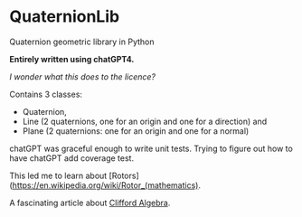 # QuaternionLib
Quaternion geometric library in Python

**Entirely written using chatGPT4.**

_I wonder what this does to the licence?_

Contains 3 classes:
- Quaternion,
- Line (2 quaternions, one for an origin and one for a direction) and
- Plane (2 quaternions: one for an origin and one for a normal)

chatGPT was graceful enough to write unit tests.
Trying to figure out how to have chatGPT add coverage test.

This led me to learn about [Rotors](https://en.wikipedia.org/wiki/Rotor_(mathematics).

A fascinating article about [Clifford Algebra](https://slehar.wordpress.com/2014/03/18/clifford-algebra-a-visual-introduction/).
